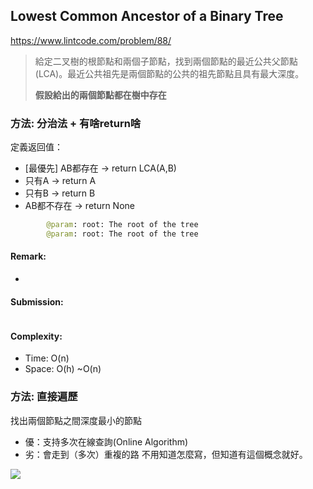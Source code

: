 ## Lowest Common Ancestor of a Binary Tree
https://www.lintcode.com/problem/88/
>給定二叉樹的根節點和兩個子節點，找到兩個節點的最近公共父節點(LCA)。最近公共祖先是兩個節點的公共的祖先節點且具有最大深度。
>
>**假設給出的兩個節點都在樹中存在**


### 方法: 分治法 + 有啥return啥
定義返回值：
- [最優先] AB都存在 -> return LCA(A,B)
- 只有A -> return A
- 只有B -> return B
- AB都不存在 -> return None
```python
        @param: root: The root of the tree
        @param: root: The root of the tree
```
#### Remark:
- 
#### Submission:
```

```
#### Complexity:
- Time: O(n)
- Space: O(h) ~O(n)

### 方法: 直接遍歷
找出兩個節點之間深度最小的節點
- 優：支持多次在線查詢(Online Algorithm)
- 劣：會走到（多次）重複的路
不用知道怎麼寫，但知道有這個概念就好。

<img src="../images/88_LCA_traversal.png” width=“300" />
